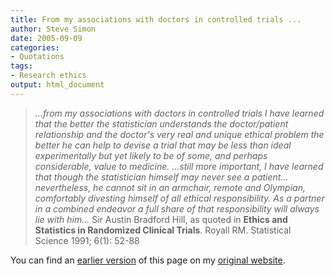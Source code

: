 ```yaml
---
title: From my associations with doctors in controlled trials ...
author: Steve Simon
date: 2005-09-09
categories:
- Quotations
tags:
- Research ethics
output: html_document
---
```

> *\...from my associations with doctors in controlled trials I have
> learned that the better the statistician understands the
> doctor/patient relationship and the doctor\'s very real and unique
> ethical problem the better he can help to devise a trial that may be
> less than ideal experimentally but yet likely to be of some, and
> perhaps considerable, value to medicine. \...still more important, I
> have learned that though the statistician himself may never see a
> patient\... nevertheless, he cannot sit in an armchair, remote and
> Olympian, comfortably divesting himself of all ethical responsibility.
> As a partner in a combined endeavor a full share of that
> responsibility will always lie with him\...* Sir Austin Bradford Hill,
> as quoted in **Ethics and Statistics in Randomized Clinical Trials**.
> Royall RM. Statistical Science 1991; 6(1): 52-88

You can find an [earlier version](http://www.pmean.com/05/FromMyAssociations.html) of this page on my [original website](http://www.pmean.com/original_site.html).
